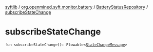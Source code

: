 [syftlib](../../index.md) / [org.openmined.syft.monitor.battery](../index.md) / [BatteryStatusRepository](index.md) / [subscribeStateChange](./subscribe-state-change.md)

# subscribeStateChange

`fun subscribeStateChange(): Flowable<`[`StateChangeMessage`](../../org.openmined.syft.monitor/-state-change-message/index.md)`>`